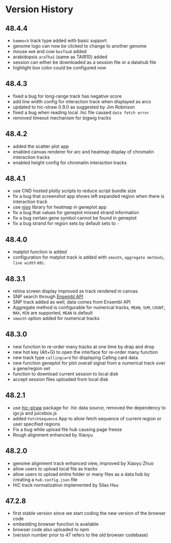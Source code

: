 # Version History

## 48.4.4

* `hammock` track type added with basic support
* genome logo can now be clicked to change to another genome
* mouse `mm9` and cow `bosTau8` added
* arabidopsis `araTha1` (same as TAIR10) added
* session can either be downloaded as a session file or a datahub file
* highlight box color could be configured now

## 48.4.3

* fixed a bug for long-range track has negative score
* add line width config for interaction track when displayed as arcs
* updated to hic-straw 0.9.0 as suggested by Jim Robinson
* fixed a bug when reading local .hic file caused `data fetch error`
* removed timeout mechanism for bigwig tracks

## 48.4.2

* added the scatter plot app
* enabled canvas renderer for arc and heatmap display of chromatin interaction tracks
* enabled height config for chromatin interaction tracks

## 48.4.1

* use CND hosted plotly scripts to reduce script bundle size
* fix a bug that screenshot app shows left expanded region when there is interaction track
* use [nivo](https://github.com/plouc/nivo) library for heatmap in geneplot app
* fix a bug that values for geneplot missed strand information
* fix a bug certain gene symbol cannot be found in geneplot
* fix a bug strand for region sets by default sets to `-`

## 48.4.0

* matplot function is added
* configuration for matplot track is added with `smooth`, `aggregate methods`, `line width` etc.

## 48.3.1

* retina screen display improved as track rendered in canvas
* SNP search through [Ensembl API](https://rest.ensembl.org)
* SNP track added as well, data comes from Ensembl API
* Aggregate method is configurable for numerical tracks, `MEAN`, `SUM`, `COUNT`, `MAX`, `MIN` are supported, `MEAN` is default
* `smooth` option added for numerical tracks

## 48.3.0

* new function to re-order many tracks at one time by drap and drop
* new hot key (Alt+G) to open the interface for re-order many function
* new track type `callingcard` for displaying Calling card data
* new function geneplot for plot overall signal from a numerical track over a gene/region set
* function to download current session to local disk
* accept session files uploaded from local disk

## 48.2.1

* use [hic-straw](https://github.com/igvteam/hic-straw) package for .hic data source, removed the dependency to igv.js and juicebox.js
* added `FetchSequence` App to allow fetch sequence of current region or user specified regions
* Fix a bug while upload file hub causing page freeze
* Rough alignment enhanced by Xiaoyu

## 48.2.0

* genome alignment track enhanced view, improved by Xiaoyu Zhuo
* allow users to upload local file as tracks
* allow users to upload entire folder or many files as a data hub by creating a `hub.config.json` file
* HiC track normalization implemented by Silas Hsu

## 47.2.8

* first stable version since we start coding the new version of the browser code
* embedding browser function is available
* browser code also uploaded to npm
* (version number prior to 47 refers to the old browser codebase)
